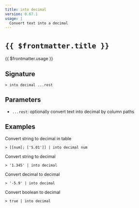 ```yaml
---
title: into decimal
version: 0.67.1
usage: |
  Convert text into a decimal
---
```


# <code>{{ $frontmatter.title }}</code>

<div style='white-space: pre-wrap;'>{{ $frontmatter.usage }}</div>

## Signature

```> into decimal ...rest```

## Parameters

 -  `...rest`: optionally convert text into decimal by column paths

## Examples

Convert string to decimal in table
```shell
> [[num]; ['5.01']] | into decimal num
```

Convert string to decimal
```shell
> '1.345' | into decimal
```

Convert decimal to decimal
```shell
> '-5.9' | into decimal
```

Convert boolean to decimal
```shell
> true | into decimal
```
